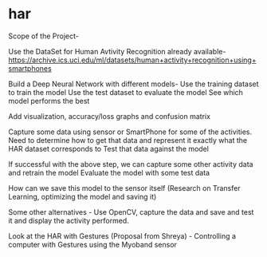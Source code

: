 # har
Scope of the Project-

Use the DataSet for Human Avtivity Recognition already available-
https://archive.ics.uci.edu/ml/datasets/human+activity+recognition+using+smartphones

Build a Deep Neural Network with different models-
Use the training dataset to train the model
Use the test dataset to evaluate the model
See which model performs the best

Add visualization, accuracy/loss graphs and confusion matrix

Capture some data using sensor or SmartPhone for some of the activities.
Need to determine how to get that data and represent it exactly what the HAR dataset corresponds to
Test that data against the model

If successful with the above step, we can capture some other activity data and retrain the model
Evaluate the model with some test data

How can we save this model to the sensor itself (Research on Transfer Learning, optimizing the model and saving it)

Some other alternatives - Use OpenCV, capture the data and save and test it and display the activity performed.

Look at the HAR with Gestures (Proposal from Shreya) - Controlling a computer with Gestures using the Myoband sensor
